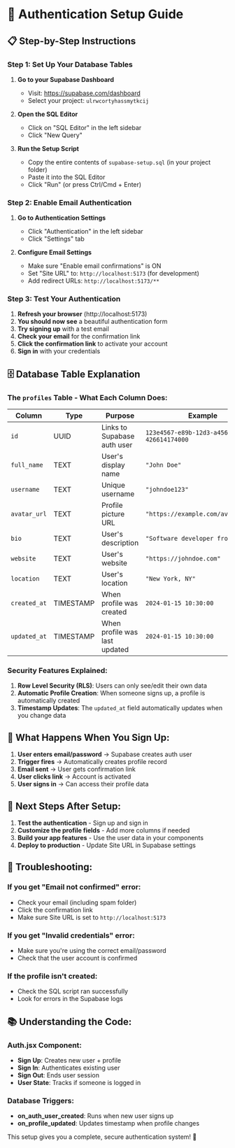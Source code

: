 # 🔐 Authentication Setup Guide

## 📋 **Step-by-Step Instructions**

### **Step 1: Set Up Your Database Tables**

1. **Go to your Supabase Dashboard**
   - Visit: https://supabase.com/dashboard
   - Select your project: `ulrwcortyhassmytkcij`

2. **Open the SQL Editor**
   - Click on "SQL Editor" in the left sidebar
   - Click "New Query"

3. **Run the Setup Script**
   - Copy the entire contents of `supabase-setup.sql` (in your project folder)
   - Paste it into the SQL Editor
   - Click "Run" (or press Ctrl/Cmd + Enter)

### **Step 2: Enable Email Authentication**

1. **Go to Authentication Settings**
   - Click "Authentication" in the left sidebar
   - Click "Settings" tab

2. **Configure Email Settings**
   - Make sure "Enable email confirmations" is ON
   - Set "Site URL" to: `http://localhost:5173` (for development)
   - Add redirect URLs: `http://localhost:5173/**`

### **Step 3: Test Your Authentication**

1. **Refresh your browser** (http://localhost:5173)
2. **You should now see** a beautiful authentication form
3. **Try signing up** with a test email
4. **Check your email** for the confirmation link
5. **Click the confirmation link** to activate your account
6. **Sign in** with your credentials

## 🗄️ **Database Table Explanation**

### **The `profiles` Table - What Each Column Does:**

| Column | Type | Purpose | Example |
|--------|------|---------|---------|
| `id` | UUID | Links to Supabase auth user | `123e4567-e89b-12d3-a456-426614174000` |
| `full_name` | TEXT | User's display name | `"John Doe"` |
| `username` | TEXT | Unique username | `"johndoe123"` |
| `avatar_url` | TEXT | Profile picture URL | `"https://example.com/avatar.jpg"` |
| `bio` | TEXT | User's description | `"Software developer from NYC"` |
| `website` | TEXT | User's website | `"https://johndoe.com"` |
| `location` | TEXT | User's location | `"New York, NY"` |
| `created_at` | TIMESTAMP | When profile was created | `2024-01-15 10:30:00` |
| `updated_at` | TIMESTAMP | When profile was last updated | `2024-01-15 10:30:00` |

### **Security Features Explained:**

1. **Row Level Security (RLS)**: Users can only see/edit their own data
2. **Automatic Profile Creation**: When someone signs up, a profile is automatically created
3. **Timestamp Updates**: The `updated_at` field automatically updates when you change data

## 🎯 **What Happens When You Sign Up:**

1. **User enters email/password** → Supabase creates auth user
2. **Trigger fires** → Automatically creates profile record
3. **Email sent** → User gets confirmation link
4. **User clicks link** → Account is activated
5. **User signs in** → Can access their profile data

## 🚀 **Next Steps After Setup:**

1. **Test the authentication** - Sign up and sign in
2. **Customize the profile fields** - Add more columns if needed
3. **Build your app features** - Use the user data in your components
4. **Deploy to production** - Update Site URL in Supabase settings

## 🔧 **Troubleshooting:**

### **If you get "Email not confirmed" error:**
- Check your email (including spam folder)
- Click the confirmation link
- Make sure Site URL is set to `http://localhost:5173`

### **If you get "Invalid credentials" error:**
- Make sure you're using the correct email/password
- Check that the user account is confirmed

### **If the profile isn't created:**
- Check the SQL script ran successfully
- Look for errors in the Supabase logs

## 📚 **Understanding the Code:**

### **Auth.jsx Component:**
- **Sign Up**: Creates new user + profile
- **Sign In**: Authenticates existing user
- **Sign Out**: Ends user session
- **User State**: Tracks if someone is logged in

### **Database Triggers:**
- **on_auth_user_created**: Runs when new user signs up
- **on_profile_updated**: Updates timestamp when profile changes

This setup gives you a complete, secure authentication system! 🎉







